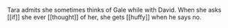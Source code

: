Tara admits she sometimes thinks of Gale while with David. When she asks [[if]] she ever [[thought]] of her, she gets [[huffy]] when he says no.